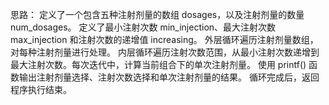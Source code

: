 思路：
定义了一个包含五种注射剂量的数组 dosages，以及注射剂量的数量 num_dosages。
定义了最小注射次数 min_injection、最大注射次数 max_injection 和注射次数的递增值 increasing。
外层循环遍历注射剂量数组，对每种注射剂量进行处理。
内层循环遍历注射次数范围，从最小注射次数递增到最大注射次数。每次迭代中，计算当前组合下的单次注射剂量。
使用 printf() 函数输出注射剂量选择、注射次数选择和单次注射剂量的结果。
循环完成后，返回程序执行结束。
